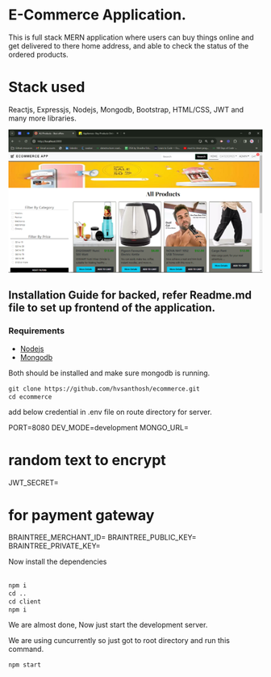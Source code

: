 # E-Commerce Application.
This is full stack MERN application where users can buy things online and get delivered to there home address, and able to check the status of the ordered products.  

# Stack used

Reactjs, Expressjs, Nodejs, Mongodb, Bootstrap, HTML/CSS, JWT and many more libraries.

![Home Page](ecommerceHome.png)



## Installation Guide for backed, refer Readme.md file to set up frontend of the application.

### Requirements

- [Nodejs](https://nodejs.org/en/download)
- [Mongodb](https://www.mongodb.com/docs/manual/administration/install-community/)

Both should be installed and make sure mongodb is running.

```shell
git clone https://github.com/hvsanthosh/ecommerce.git
cd ecommerce
```

add below credential in .env file on route directory for server.

PORT=8080
DEV_MODE=development
MONGO_URL=
# random text to encrypt
JWT_SECRET=
# for payment gateway
BRAINTREE_MERCHANT_ID=
BRAINTREE_PUBLIC_KEY=
BRAINTREE_PRIVATE_KEY=

Now install the dependencies

```shell

npm i
cd ..
cd client
npm i
```

We are almost done, Now just start the development server.

We are using cuncurrently so just got to root directory and run this command.

```shell
npm start


